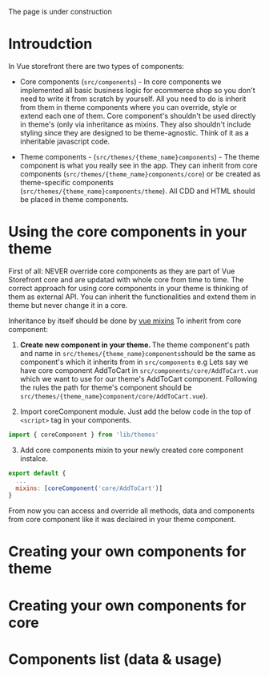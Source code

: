 The page is under construction

# Introudction

In Vue storefront there are two types of components:

* Core components (`src/components`) - In core components we implemented all basic business logic for ecommerce shop so you don't need to write it from scratch by yourself. All you need to do is inherit from them in theme components where you can override, style or extend each one of them. Core component's shouldn't be used directly in theme's (only via inheritance as mixins. They also shouldn't include styling since they are designed to be theme-agnostic. Think of it as a inheritable javascript code.

* Theme components - (`src/themes/{theme_name}components`) - The theme component is what you really see in the app. They can inherit from core components (`src/themes/{theme_name}components/core`) or be created as theme-specific components (`src/themes/{theme_name}components/theme`). All CDD and HTML should be placed in theme components.

# Using the core components in your theme

First of all: NEVER override core components as they are part of Vue Storefront core and are updatad with whole core from time to time. The correct approach for using core components in your theme is thinking of them as external API. You can inherit the functionalities and extend them in theme but never change it in a core.

Inheritance by itself should be done by [vue mixins](https://vuejs.org/v2/guide/mixins.html)
To inherit from core component:

1. <strong>Create new component in your theme. </strong> The theme component's path and name in `src/themes/{theme_name}components`should be the same as component's which it inherits from in `src/components` e.g Lets say we have core component AddToCart in `src/components/core/AddToCart.vue` which we want to use for our theme's AddToCart component. Following the rules the path for theme's component should be `src/themes/{theme_name}component/core/AddToCart.vue`). 

2. Import coreComponent module. Just add the below code in the top of `<script>` tag in your components.
```javascript
import { coreComponent } from 'lib/themes'
```
3. Add core components mixin to your newly created core component instalce.
```javascript
export default {
  ...
  mixins: [coreComponent('core/AddToCart')]
}
```
From now you can access and override all methods, data and components from core component like it was declaired in your theme component.


# Creating your own components for theme

# Creating your own components for core

# Components list (data & usage)

